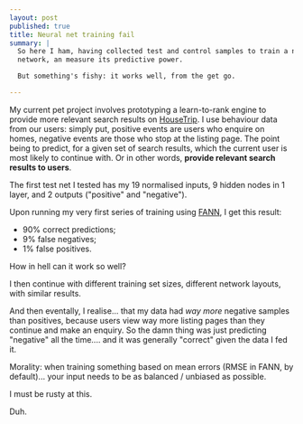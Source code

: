 ```yaml
---
layout: post
published: true
title: Neural net training fail
summary: |
  So here I ham, having collected test and control samples to train a neural
  network, an measure its predictive power.

  But something's fishy: it works well, from the get go.

---
```


My current pet project involves prototyping a learn-to-rank engine to provide
more relevant search results on [HouseTrip](http://www.housetrip.com). I use
behaviour data from our users: simply put, positive events are users who enquire
on homes, negative events are those who stop at the listing page.  The point
being to predict, for a given set of search results, which the current user is
most likely to continue with. Or in other words, **provide relevant search
results to users**.

The first test net I tested has my 19 normalised inputs, 9 hidden nodes in 1
layer, and 2 outputs ("positive" and "negative").

Upon running my very first series of training using
[FANN](http://leenissen.dk/fann), I get this result:

- 90% correct predictions;
- 9% false negatives;
- 1% false positives.

How in hell can it work so well?

I then continue with different training set sizes, different network layouts,
with similar results.

And then eventally, I realise... that my data had _way more_ negative samples
than positives, because users view way more listing pages than
they continue and make an enquiry. So the damn thing was just predicting
"negative" all the time.... and it was generally "correct" given the data I fed
it.

Morality: when training something based on mean errors (RMSE in FANN, by
default)... your input needs to be as balanced / unbiased as possible.

I must be rusty at this.

Duh.

